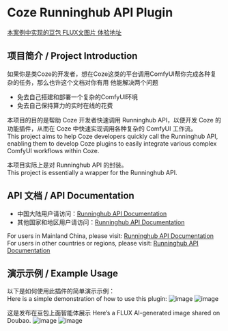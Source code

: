 # Coze Runninghub API Plugin

[本案例中实现的豆包 FLUX文图片 体验地址](https://doubao.com/bot/5e7NCyhD)  

## 项目简介 / Project Introduction

如果你是类Coze的开发者，想在Coze这类的平台调用ComfyUI帮你完成各种复杂的任务，那么也许这个文档对你有用
他能解决两个问题
- 免去自己搭建和部署一个复杂的ComfyUI环境
- 免去自己保持算力的实时在线的花费
  
本项目的目的是帮助 Coze 开发者快速调用 Runninghub API，以便开发 Coze 的功能插件，从而在 Coze 中快速实现调用各种复杂的 ComfyUI 工作流。  
This project aims to help Coze developers quickly call the Runninghub API, enabling them to develop Coze plugins to easily integrate various complex ComfyUI workflows within Coze.

本项目实际上是对 Runninghub API 的封装。  
This project is essentially a wrapper for the Runninghub API.

## API 文档 / API Documentation

- 中国大陆用户请访问：[Runninghub API Documentation](https://www.runninghub.cn/call-api)  
- 其他国家和地区用户请访问：[Runninghub API Documentation](https://www.runninghub.ai/call-api)

For users in Mainland China, please visit: [Runninghub API Documentation](https://www.runninghub.cn/call-api)  
For users in other countries or regions, please visit: [Runninghub API Documentation](https://www.runninghub.ai/call-api)

## 演示示例 / Example Usage

以下是如何使用此插件的简单演示示例：  
Here is a simple demonstration of how to use this plugin:
![image](https://github.com/user-attachments/assets/82bc08bd-33e5-43cc-9ea3-001cb24ceec9)
![image](https://github.com/user-attachments/assets/97fb4b5d-75a6-4866-ad95-739fcfad9e74)

这是发布在豆包上面智能体展示
Here’s a FLUX AI-generated image shared on Doubao.
![image](https://github.com/user-attachments/assets/7bf28be8-c94b-4e20-8de7-1ffefabf8947)
![image](https://github.com/user-attachments/assets/a104099b-5308-4f1e-9e28-0529058ba5e0)
